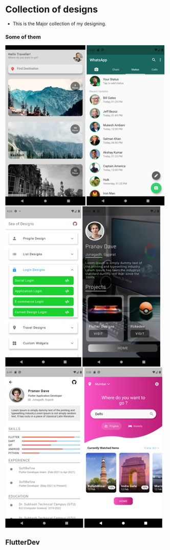 # Collection of designs

- This is the Major collection of my designing.

### Some of them

<img src = "travel1.png" height="500em"/> <img src = "wp.png" height="500em"/>
<img src = "main.png" height="500em"/> <img src = "portfolio.png" height="500em"/>
<img src = "profile.png" height="500em"/> <img src = "travel3.png" height="500em"/>

## FlutterDev
